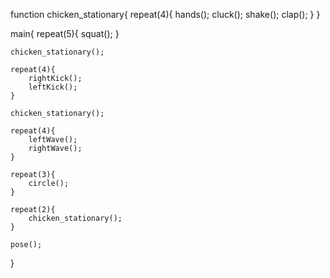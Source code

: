
function chicken_stationary{
    repeat(4){
        hands();
        cluck();
        shake();
        clap();
    }
}

main{
    repeat(5){
        squat();
    }

    chicken_stationary();

    repeat(4){
        rightKick();
        leftKick();
    }

    chicken_stationary();

    repeat(4){
        leftWave();
        rightWave();
    }

    repeat(3){
        circle();
    }

    repeat(2){
        chicken_stationary();
    }

    pose();
}